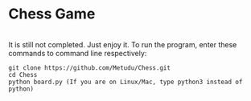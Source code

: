 <h1>Chess Game</h1>
<br/>
It is still not completed. Just enjoy it.
To run the program, enter these commands to command line respectively:



```
git clone https://github.com/Metudu/Chess.git
cd Chess
python board.py (If you are on Linux/Mac, type python3 instead of python)
```
